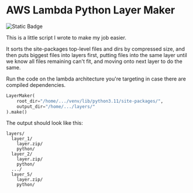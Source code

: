 # AWS Lambda Python Layer Maker

![Static Badge](https://img.shields.io/badge/python-3.11-blue?logo=python)

This is a little script I wrote to make my job easier.

It sorts the site-packages top-level files and dirs by compressed size, and then puts biggest files into layers first, putting files into the same layer until we know all files remaining can't fit, and moving onto next layer to do the same.

Run the code on the lambda architecture you're targeting in case there are compiled dependencies.


```python
LayerMaker(
    root_dir="/home/.../venv/lib/python3.11/site-packages/",
    output_dir="/home/.../layers/"
).make()
```

The output should look like this:

```
layers/
  layer_1/
    layer.zip/
    python/
  layer_2/
    layer.zip/
    python/
  .../
  layer_5/
    layer.zip/
    python/
```
